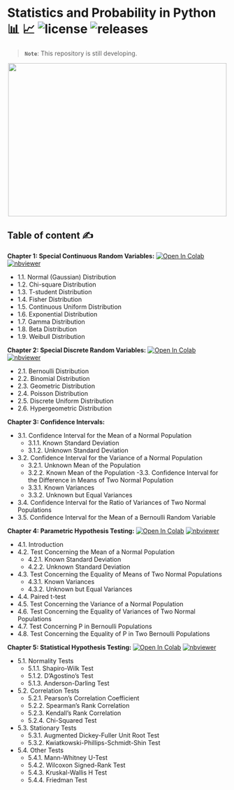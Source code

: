 # Statistics and Probability in Python 📊 📈 ![license](https://img.shields.io/github/license/Pegah-Ardehkhani/Statistics-and-Probability-in-Python.svg) ![releases](https://img.shields.io/github/release/Pegah-Ardehkhani/Statistics-and-Probability-in-Python.svg)

> **`Note`**: This repository is still developing.

<p align="center"> 
  <img width="500" height="350" src="https://cdn.dribbble.com/users/962944/screenshots/14138307/media/ca3377660c3d2053c9d91ac175871429.gif"> 
</p>

## Table of content ✍️

**Chapter 1: Special Continuous Random Variables:** <a href="https://colab.research.google.com/github/Pegah-Ardehkhani/Statistics-and-Probability-in-Python/blob/main/Chapter%201%20Special%20Continuous%20Random%20Variables.ipynb" target="_parent\"><img src="https://colab.research.google.com/assets/colab-badge.svg" alt="Open In Colab"/></a> [![nbviewer](https://img.shields.io/badge/render-nbviewer-orange.svg)](https://nbviewer.org/github/Pegah-Ardehkhani/Statistics-and-Probability-in-Python/blob/main/Chapter%201%20Special%20Continuous%20Random%20Variables.ipynb)

- 1.1. Normal (Gaussian) Distribution
- 1.2. Chi-square Distribution
- 1.3. T-student Distribution
- 1.4. Fisher Distribution
- 1.5. Continuous Uniform Distribution
- 1.6. Exponential Distribution
- 1.7. Gamma Distribution
- 1.8. Beta Distribution
- 1.9. Weibull Distribution

**Chapter 2: Special Discrete Random Variables:** <a href="https://colab.research.google.com/github/Pegah-Ardehkhani/Statistics-and-Probability-in-Python/blob/main/Chapter%202%20Special%20Discrete%20Random%20Variables.ipynb" target="_parent\"><img src="https://colab.research.google.com/assets/colab-badge.svg" alt="Open In Colab"/></a> [![nbviewer](https://img.shields.io/badge/render-nbviewer-orange.svg)](https://nbviewer.org/github/Pegah-Ardehkhani/Statistics-and-Probability-in-Python/blob/main/Chapter%202%20Special%20Discrete%20Random%20Variables.ipynb)

- 2.1. Bernoulli Distribution
- 2.2. Binomial Distribution
- 2.3. Geometric Distribution
- 2.4. Poisson Distribution
- 2.5. Discrete Uniform Distribution
- 2.6. Hypergeometric Distribution

**Chapter 3: Confidence Intervals:** 

- 3.1. Confidence Interval for the Mean of a Normal Population
  - 3.1.1. Known Standard Deviation
  - 3.1.2. Unknown Standard Deviation
- 3.2. Confidence Interval for the Variance of a Normal Population
  - 3.2.1. Unknown Mean of the Population
  - 3.2.2. Known Mean of the Population
-3.3. Confidence Interval for the Difference in Means of Two Normal Population
  - 3.3.1. Known Variances
  - 3.3.2. Unknown but Equal Variances
- 3.4. Confidence Interval for the Ratio of Variances of Two Normal Populations
- 3.5. Confidence Interval for the Mean of a Bernoulli Random Variable

**Chapter 4: Parametric Hypothesis Testing:** <a href="https://colab.research.google.com/github/Pegah-Ardehkhani/Statistics-and-Probability-in-Python/blob/main/Chapter%204%20Parametric%20Hypothesis%20Testing.ipynb" target="_parent\"><img src="https://colab.research.google.com/assets/colab-badge.svg" alt="Open In Colab"/></a> [![nbviewer](https://img.shields.io/badge/render-nbviewer-orange.svg)](https://nbviewer.org/github/Pegah-Ardehkhani/Statistics-and-Probability-in-Python/blob/main/Chapter%204%20Parametric%20Hypothesis%20Testing.ipynb)

- 4.1. Introduction
- 4.2. Test Concerning the Mean of a Normal Population
  - 4.2.1. Known Standard Deviation
  - 4.2.2. Unknown Standard Deviation
- 4.3. Test Concerning the Equality of Means of Two Normal Populations
  - 4.3.1. Known Variances
  - 4.3.2. Unknown but Equal Variances
- 4.4. Paired t-test
- 4.5. Test Concerning the Variance of a Normal Population
- 4.6. Test Concerning the Equality of Variances of Two Normal Populations
- 4.7. Test Concerning P in Bernoulli Populations
- 4.8. Test Concerning the Equality of P in Two Bernoulli Populations

**Chapter 5: Statistical Hypothesis Testing:** <a href="https://colab.research.google.com/github/Pegah-Ardehkhani/Statistics-and-Probability-in-Python/blob/main/Chapter%205%20Statistical%20Hypothesis%20Testing.ipynb" target="_parent\"><img src="https://colab.research.google.com/assets/colab-badge.svg" alt="Open In Colab"/></a> [![nbviewer](https://img.shields.io/badge/render-nbviewer-orange.svg)](https://nbviewer.org/github/Pegah-Ardehkhani/Statistics-and-Probability-in-Python/blob/main/Chapter%205%20Statistical%20Hypothesis%20Testing.ipynb)

- 5.1. Normality Tests
  - 5.1.1. Shapiro-Wilk Test
  - 5.1.2. D’Agostino’s  Test
  - 5.1.3. Anderson-Darling Test
- 5.2. Correlation Tests
  - 5.2.1. Pearson’s Correlation Coefficient
  - 5.2.2. Spearman’s Rank Correlation
  - 5.2.3. Kendall’s Rank Correlation
  - 5.2.4. Chi-Squared Test
- 5.3. Stationary Tests
  - 5.3.1. Augmented Dickey-Fuller Unit Root Test
  - 5.3.2. Kwiatkowski-Phillips-Schmidt-Shin Test
- 5.4. Other Tests
  - 5.4.1. Mann-Whitney U-Test
  - 5.4.2. Wilcoxon Signed-Rank Test
  - 5.4.3. Kruskal-Wallis H Test
  - 5.4.4. Friedman Test
